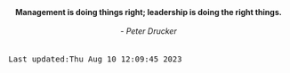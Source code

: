 
<div align="center"><b><span>Management is doing things right; leadership is doing the right things.</span></b><br><br><i> - Peter Drucker</i></div>
<br><br><kbd>Last updated:Thu Aug 10 12:09:45 2023</kbd>